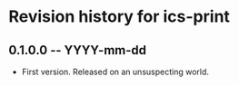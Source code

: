 # Revision history for ics-print

## 0.1.0.0 -- YYYY-mm-dd

* First version. Released on an unsuspecting world.
